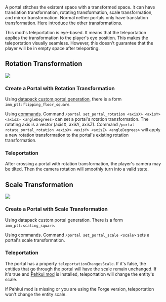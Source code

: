 A portal stitches the existent space with a transformed space. It can have translation transformation, rotating transformation, scale transformation, and mirror transformation. Normal nether portals only have translation transformation. Here introduce the other transformations.

This mod's teleportation is eye-based. It means that the teleportation applies the transformation to the player's eye position. This makes the teleportation visually seamless. However, this doesn't guarantee that the player will be in empty space after teleporting.

## Rotation Transformation

![](https://i.ibb.co/LRGr8pK/2020-08-06-12-18-32.png)

### Create a Portal with Rotation Transformation

Using [datapack custom portal generation](https://github.com/qouteall/ImmersivePortalsMod/wiki/Datapack-Based-Custom-Portal-Generation), there is a form `imm_ptl:flipping_floor_square`.

Using [commands](https://github.com/qouteall/ImmersivePortalsMod/wiki/Portal-Customization). Command `/portal set_portal_rotation <axisX> <axisY> <axisZ> <angleDegrees>` can set a portal's rotation transformation. The rotating axis is a vector (axisX, axisY, axisZ). Command `/portal rotate_portal_rotation <axisX> <axisY> <axisZ> <angleDegrees>` will apply a new rotation transformation to the portal's existing rotation transformation.

### Teleportation

After crossing a portal with rotation transformation, the player's camera may be tilted. Then the camera rotation will smoothly turn into a valid state.

## Scale Transformation

![](https://i.ibb.co/T0xLjnP/2020-08-06-12-34-27.png)

### Create a Portal with Scale Transformation

Using datapack custom portal generation. There is a form `imm_ptl:scaling_square`.

Using commands. Command `/portal set_portal_scale <scale>` sets a portal's scale transformation.

### Teleportation
The portal has a property `teleportationChangesScale`. If it's false, the entities that go through the portal will have the scale remain unchanged.
If it's true and [Pehkui mod](https://www.curseforge.com/minecraft/mc-mods/pehkui) is installed, teleportation will change the entity's scale.

If Pehkui mod is missing or you are using the Forge version, teleportation won't change the entity scale.
